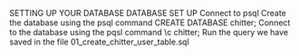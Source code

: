 SETTING UP YOUR DATABASE
DATABASE SET UP
Connect to psql
Create the database using the psql command CREATE DATABASE chitter;
Connect to the database using the pqsl command \c chitter;
Run the query we have saved in the file 01_create_chitter_user_table.sql